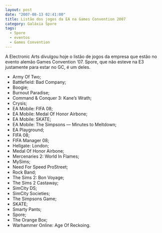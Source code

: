 ```yaml
---
layout: post
date: "2007-08-13 02:41:00"
title: Listão dos jogos da EA na Games Convention 2007
category: Galáxia Spore
tags:
  - Spore
  - eventos
  - Games Convention
---
```

A Electronic Arts divulgou hoje o listão de jogos da empresa que estão no evento alemão Games Convention ’07. Spore, que não esteve na E3 justamente para estar no GC, é um deles.

- Army Of Two;
- Battlefield: Bad Company;
- Boogie;
- Burnout Paradise;
- Command & Conquer 3: Kane’s Wrath;
- Crysis;
- EA Mobile: FIFA 08;
- EA Mobile: Medal Of Honor Airbone;
- EA Mobile: SKATE;
- EA Mobile: The Simpsons — Minutes to Meltdown;
- EA Playground;
- FIFA 08;
- FIFA Manager 08;
- Hellgate: London;
- Medal Of Honor Airbone;
- Mercenaries 2: World In Flames;
- MySims;
- Need For Speed ProStreet;
- Rock Band;
- The Sims 2: Bon Voyage;
- The Sims 2 Castaway;
- SimCity DS;
- SimCity Societies;
- The Simpsons Game;
- SKATE;
- Smarty Pants;
- Spore;
- The Orange Box;
- Warhammer Online: Age Of Reckoing.

